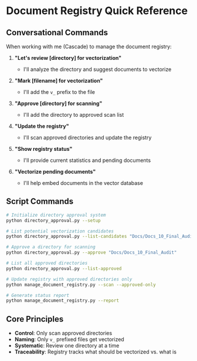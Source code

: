 # Document Registry Quick Reference

## Conversational Commands

When working with me (Cascade) to manage the document registry:

1. **"Let's review [directory] for vectorization"**
   - I'll analyze the directory and suggest documents to vectorize

2. **"Mark [filename] for vectorization"**
   - I'll add the `v_` prefix to the file

3. **"Approve [directory] for scanning"**
   - I'll add the directory to approved scan list 

4. **"Update the registry"**
   - I'll scan approved directories and update the registry

5. **"Show registry status"**
   - I'll provide current statistics and pending documents

6. **"Vectorize pending documents"**
   - I'll help embed documents in the vector database

## Script Commands

```bash
# Initialize directory approval system
python directory_approval.py --setup

# List potential vectorization candidates
python directory_approval.py --list-candidates "Docs/Docs_10_Final_Audit"

# Approve a directory for scanning
python directory_approval.py --approve "Docs/Docs_10_Final_Audit"

# List all approved directories
python directory_approval.py --list-approved

# Update registry with approved directories only
python manage_document_registry.py --scan --approved-only

# Generate status report
python manage_document_registry.py --report
```

## Core Principles

- **Control**: Only scan approved directories
- **Naming**: Only `v_` prefixed files get vectorized
- **Systematic**: Review one directory at a time
- **Traceability**: Registry tracks what should be vectorized vs. what is
